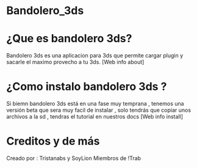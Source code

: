 # Bandolero_3ds
# ¿Que es bandolero 3ds?
Bandolero 3ds es una aplicacion para 3ds que permite cargar plugin y sacarle el maximo provecho a tu 3ds. 
[Web info about]
# ¿Como instalo bandolero 3ds ?
Si biemn bandolero 3ds está en una fase muy temprana , tenemos una versión beta que sera muy facil de instalar , solo 
tendrás que copiar unos archivos a la sd , tendras el tutorial en nuestros docs [Web info install]

# Creditos y de más 

Creado por : Tristanabs y SoyLion
Miembros de !Trab
